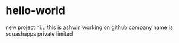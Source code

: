 # hello-world
new project
hi...
this is ashwin
working on github
company name is squashapps private limited
